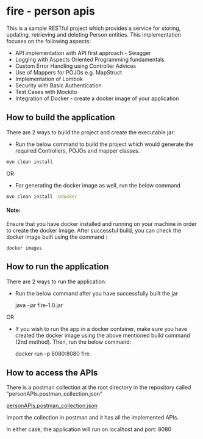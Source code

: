 # fire - person apis

This is a sample RESTful project which provides a service for storing, updating,
retrieving and deleting Person entities.
This implementation focuses on the following aspects:
* API implementation with API first approach - Swagger
* Logging with Aspects Oriented Programming fundamentals
* Custom Error Handling using Controller Advices
* Use of Mappers for POJOs e.g. MapStruct
* Implementation of Lombok
* Security with Basic Authentication
* Test Cases with Mockito
* Integration of Docker - create a docker image of your application

## How to build the application

There are 2 ways to build the project and create the executable jar:

* Run the below command to build the project which would generate the required Controllers, POJOs and mapper classes.
```bash
mvn clean install
````
OR 

* For generating the docker image as well, run the below command
```bash
mvn clean install -Ddocker
```
#### Note: 
Ensure that you have docker installed and running on your machine in order to create the docker image.
After successful build, you can check the docker image built using the command :

    docker images

## How to run the application

There are 2 ways to run the application:

* Run the below command after you have successfully built the jar

    
    java -jar fire-1.0.jar

OR 

* If you wish to run the app in a docker container, make sure you have created the docker image using the above mentioned build command (2nd method). Then, run the below command:

    
    docker run -p 8080:8080 fire
    
    
## How to access the APIs

There is a postman collection at the root directory in the repository called "personAPIs.postman_collection.json"

[personAPIs.postman_collection.json](https://github.com/VivekThusu/fire/blob/master/personAPIs.postman_collection.json)    

Import the collection in postman and it has all the implemented APIs.

In either case, the application will run on localhost and port: 8080

